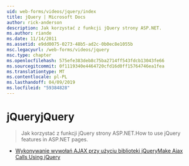 ```yaml
---
uid: web-forms/videos/jquery/index
title: jQuery | Microsoft Docs
author: rick-anderson
description: Jak korzystać z funkcji jQuery strony ASP.NET.
ms.author: riande
ms.date: 11/14/2011
ms.assetid: e9dd0075-0273-48b5-ad2c-0b0ec8e1055b
msc.legacyurl: /web-forms/videos/jquery
msc.type: chapter
ms.openlocfilehash: 575efe383deb8c75ba2714ff543fdcb13043fe66
ms.sourcegitcommit: 0f1119340e4464720cfd16d0ff15764746ea1fea
ms.translationtype: MT
ms.contentlocale: pl-PL
ms.lasthandoff: 04/09/2019
ms.locfileid: "59384828"
---
```

# <a name="jquery"></a><span data-ttu-id="5f4cc-103">jQuery</span><span class="sxs-lookup"><span data-stu-id="5f4cc-103">jQuery</span></span>

> <span data-ttu-id="5f4cc-104">Jak korzystać z funkcji jQuery strony ASP.NET.</span><span class="sxs-lookup"><span data-stu-id="5f4cc-104">How to use jQuery features in ASP.NET pages.</span></span>


- [<span data-ttu-id="5f4cc-105">Wykonywanie wywołań AJAX przy użyciu biblioteki jQuery</span><span class="sxs-lookup"><span data-stu-id="5f4cc-105">Make Ajax Calls Using jQuery</span></span>](how-do-i-make-ajax-calls-using-jquery.md)
